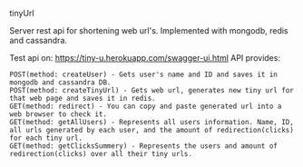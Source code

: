tinyUrl

Server rest api for shortening web url's. Implemented with mongodb, redis and cassandra.

Test api on: https://tiny-u.herokuapp.com/swagger-ui.html
API provides:

    POST(method: createUser) - Gets user's name and ID and saves it in mongodb and cassandra DB.
    POST(method: createTinyUrl) - Gets web url, generates new tiny url for that web page and saves it in redis.
    GET(method: redirect) - You can copy and paste generated url into a web browser to check it.
    GET(method: getAllUsers) - Represents all users information. Name, ID, all urls generated by each user, and the amount of redirection(clicks) for each tiny url.
    GET(method: getClicksSummery) - Represents the users and amount of redirection(clicks) over all their tiny urls.
